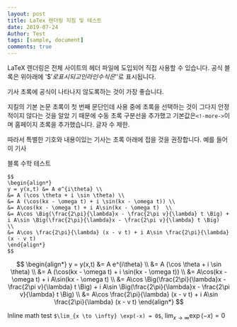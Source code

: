 ```yaml
---
layout: post
title: LaTex 렌더링 지침 및 테스트
date: 2019-07-24
Author: Test
tags: [sample, document]
comments: true
---
```

LaTeX 렌더링은 전체 사이트의 헤더 파일에 도입되어 직접 사용할 수 있습니다. 공식 블록은 위아래에 '$$'로 표시되고 인라인 수식은 '$'로 표시됩니다.

기사 초록에 공식이 나타나지 않도록하는 것이 가장 좋습니다.

지킬의 기본 논문 초록이 첫 번째 문단인데 사용 중에 초록을 선택하는 것이 그다지 안정적이지 않다는 것을 알았 기 때문에 수동 초록 구분선을 추가했고 기본값은`<!-more->`이며 홈페이지 초록을 추가했습니다. 글자 수 제한.

따라서 특별한 기호와 내용이있는 기사는 초록 아래에 접을 것을 권장합니다. 예를 들어이 기사

<!-- more -->

블록 수학 테스트

```
$$
\begin{align*}
y = y(x,t) &= A e^{i\theta} \\
&= A (\cos \theta + i \sin \theta) \\
&= A (\cos(kx - \omega t) + i \sin(kx - \omega t)) \\
&= A\cos(kx - \omega t) + i A\sin(kx - \omega t)  \\
&= A\cos \Big(\frac{2\pi}{\lambda}x - \frac{2\pi v}{\lambda} t \Big) + i A\sin \Big(\frac{2\pi}{\lambda}x - \frac{2\pi v}{\lambda} t \Big)  \\
&= A\cos \frac{2\pi}{\lambda} (x - v t) + i A\sin \frac{2\pi}{\lambda} (x - v t)
\end{align*}
$$

```

$$
\begin{align*}
y = y(x,t) &= A e^{i\theta} \\
&= A (\cos \theta + i \sin \theta) \\
&= A (\cos(kx - \omega t) + i \sin(kx - \omega t)) \\
&= A\cos(kx - \omega t) + i A\sin(kx - \omega t)  \\
&= A\cos \Big(\frac{2\pi}{\lambda}x - \frac{2\pi v}{\lambda} t \Big) + i A\sin \Big(\frac{2\pi}{\lambda}x - \frac{2\pi v}{\lambda} t \Big)  \\
&= A\cos \frac{2\pi}{\lambda} (x - v t) + i A\sin \frac{2\pi}{\lambda} (x - v t)
\end{align*}
$$

Inline math test `$\lim_{x \to \infty} \exp(-x) = 0$`, 
$\lim_{x \to \infty} \exp(-x) = 0$

